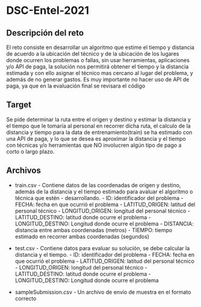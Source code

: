 # DSC-Entel-2021

## Descripción del reto
El reto consiste en desarrollar un algoritmo que estime el tiempo y distancia de acuerdo a la ubicación del técnico y de la ubicación de los lugares donde ocurren los problemas o fallas, sin usar herramientas, aplicaciones y/o API de paga, la solución nos permitirá obtener el tiempo y la distancia estimada y con ello asignar el técnico mas cercano al lugar del problema, y además de no generar gastos. Es muy importante no hacer uso de API de paga, ya que en la evaluación final se revisara el código

## Target
Se pide determinar la ruta entre el origen y destino y estimar la distancia y el tiempo que le tomaría al personal en recorrer dicha ruta, el calculo de la distancia y tiempo para la data de entrenamiento(train) se ha estimado con una API de paga, y lo que se desea es aproximar la distancia y el tiempo con técnicas y/o herramientas que NO involucren algún tipo de pago a corto o largo plazo.

## Archivos
- train.csv - Contiene datos de las coordenadas de origen y destino, además de la distancia y el tiempo estimado para avaluar el algoritmo o técnica que estén - desarrollando.
      - ID: identificador del problema
      - FECHA: fecha en que ocurrió el problema
      - LATITUD_ORIGEN: latitud del personal técnico
      - LONGITUD_ORIGEN: longitud del personal técnico
      - LATITUD_DESTINO: latitud donde ocurre el problema
      - LONGITUD_DESTINO: Longitud donde ocurre el problema
      - DISTANCIA: distancia entre ambas coordenadas (metros)
      - TIEMPO: tiempo estimado en recorrer ambas coordenadas (segundos)
- test.csv - Contiene datos para evaluar su solución, se debe calcular la distancia y el tiempo.
      - ID: identificador del problema
      - FECHA: fecha en que ocurrió el problema
      - LATITUD_ORIGEN: latitud del personal técnico
      - LONGITUD_ORIGEN: longitud del personal técnico
      - LATITUD_DESTINO: latitud donde ocurre el problema
      - LONGITUD_DESTINO: Longitud donde ocurre el problema
      
- sampleSubmission.csv - Un archivo de envío de muestra en el formato correcto
